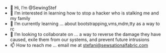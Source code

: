 - 👋 Hi, I’m @SewingStef
- 👀 I’m interested in learning how to stop a hacker who is stalking me and my family
- 🌱 I’m currently learning ... about bootstrapping,vms,mdm,tty as a way to rc 
- 💞️ I’m looking to collaborate on ... a way to reverse the damage they have caused, exile them from our systems, and prevent future intrusions 
- 📫 How to reach me ... email me at stefani@sewsationalfabric.com 

<!---
SewingStef/SewingStef is a ✨ special ✨ repository because its `README.md` (this file) appears on your GitHub profile.
You can click the Preview link to take a look at your changes.
--->
